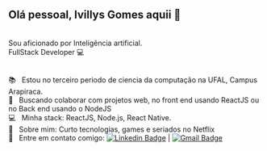 ## Olá pessoal, Ivillys Gomes aquii 👋

<br/>Sou aficionado por Inteligência artificial.
<br/>FullStack Developer :computer:<br/>

 <br/> :books: &nbsp; Estou no terceiro periodo de ciencia da computação na UFAL, Campus Arapiraca. 
 <br/> :purple_heart: &nbsp; Buscando colaborar com projetos web, no front end usando ReactJS ou no Back end usando o NodeJS
 <br/> :computer: &nbsp; Minha stack: ReactJS, Node.js, React Native.
 <br/> 💬  &nbsp; Sobre mim: Curto tecnologias, games e seriados no Netflix
 <br/> :email: &nbsp; Entre em contato comigo: [![Linkedin Badge](https://img.shields.io/badge/-IvillysGomes-blue?style=flat-square&logo=Linkedin&logoColor=white&link=https://www.linkedin.com/in/ivillysg/)](https://www.linkedin.com/in/ivillysg/) 
| 
[![Gmail Badge](https://img.shields.io/badge/-ivillysgomes@gmail.com-c14438?style=flat-square&logo=Gmail&logoColor=white&link=mailto:ivillysgomes@gmail.com)](mailto:ivillysgomes@gmail.com)
